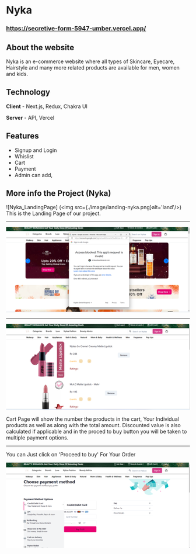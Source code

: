 
# Nyka

###  https://secretive-form-5947-umber.vercel.app/

## About the website

Nyka is an e-commerce website where all types of Skincare, Eyecare, Hairstyle and many more related products are available for men, women and kids.

## Technology
**Client** - Next.js, Redux, Chakra UI

**Server** - API, Vercel


## Features
- Signup and Login
- Whislist
- Cart 
- Payment
- Admin can add,

## More info the Project (Nyka)

![Nyka_LandingPage]
(<img src={./image/landing-nyka.png}alt='land'/>)
This is the Landing Page of our project. 

***********************************************************************************************************************************************************************

![Nyka_Login_Signup](./image/login-nyka.png)

***********************************************************************************************************************************************************************

![cartPage](./image/cart-nyka.png)

Cart Page will show the number the products in the cart, Your Individual products as well as along with the total amount. Discounted value is also calculated if applicable and in the proced to buy button you will be taken to multiple payment options.

***********************************************************************************************************************************************************************

You can Just click on 'Proceed to buy' For Your Order


![Pament Option](./image/payment-nyka.png)

